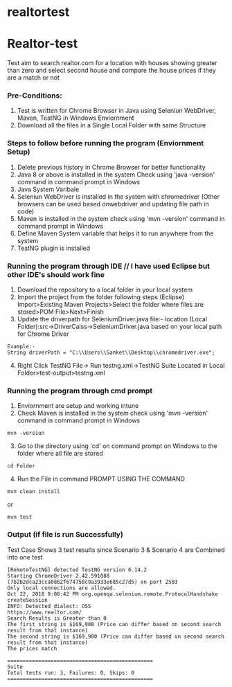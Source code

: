 # realtortest
# Realtor-test
Test aim to search realtor.com for a location with houses showing greater than zero and select second house and compare the house prices if they are a match or not

### Pre-Conditions:
1. Test is written for Chrome Browser in Java using Seleniun WebDriver, Maven, TestNG in Windows Enviornment
2. Download all the files in a Single Local Folder with same Structure

### Steps to follow before running the program (Enviornment Setup)
1. Delete previous history in Chrome Browser for better functionality
2. Java 8 or above is installed in the system Check using 'java -version' command in command prompt in Windows
3. Java System Varibale
4. Seleniun WebDriver is installed in the system with chromedriver (Other browsers can be used based onwebdriver and updating file path in code)
5. Maven is installed in the system check using 'mvn -version' command in command prompt in Windows
6. Define Maven System variable that helps it to run anywhere from the system
7. TestNG plugin is installed 

### Running the program through IDE // I have used Eclipse but other IDE's should work fine
1. Download the repository to a local folder in your local system
2. Import the project from the folder following steps (Eclipse)
Import>Existing Maven Projects>Select the folder where files are stored>POM File>Next>Finish
3. Update the driverpath for SeleniumDriver.java file:- location (Local Folder):src->DriverCalss->SeleniumDriver.java based on your local path for Chrome Driver
```
Example:-
String driverPath = "C:\\Users\\Sanket\\Desktop\\chromedriver.exe";
```
4. Right Click TestNG File-> Run testng.xml->TestNG Suite
Located in Local Folder>test-output>testng.xml

### Running the program through cmd prompt
1. Enviornment are setup and working intune
2. Check Maven is installed in the system check using 'mvn -version' command in command prompt in Windows
```
mvn -version
```
3. Go to the directory using 'cd' on command prompt on Windows to the folder where all file are stored
```
cd Folder
```
4. Run the File in command PROMPT USING THE COMMAND
 ```
 mvn clean install
 ```
or
```
mvn test
```

### Output (if file is run Successfully)
Test Case Shows 3 test results since Scenario 3 & Scenario 4 are Combined into one test
```
[RemoteTestNG] detected TestNG version 6.14.2
Starting ChromeDriver 2.42.591088 (7b2b2dca23cca0862f674758c9a3933e685c27d5) on port 2503
Only local connections are allowed.
Oct 22, 2018 9:08:42 PM org.openqa.selenium.remote.ProtocolHandshake createSession
INFO: Detected dialect: OSS
https://www.realtor.com/
Search Results is Greater than 0
The first string is $169,900 (Price can differ based on second search result from that instance)
The second string is $169,900 (Price can differ based on second search result from that instance)
The prices match

===============================================
Suite
Total tests run: 3, Failures: 0, Skips: 0
===============================================
```
